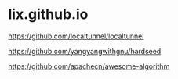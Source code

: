 # lix.github.io
https://github.com/localtunnel/localtunnel

https://github.com/yangyangwithgnu/hardseed

https://github.com/apachecn/awesome-algorithm
